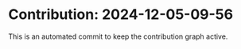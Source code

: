 # Contribution: 2024-12-05-09-56
This is an automated commit to keep the contribution graph active.
